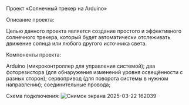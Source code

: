 Проект «Солнечный трекер на Arduino»

Описание проекта:

Целью данного проекта является создание простого и эффективного солнечного трекера, который будет автоматически отслеживать движение солнца или любого другого источника света.

Компоненты проекта:

Arduino (микроконтроллер для управления системой);
два фоторезистора (для обнаружения изменений уровня освещённости с разных сторон);
сервопривод (для поворота системы в нужном направлении); 
соединительные провода;

Схема подключения:
![Снимок экрана 2025-03-22 162039](https://github.com/user-attachments/assets/1c32c62a-14ea-4f79-8e43-86993b141c07)
